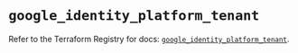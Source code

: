 # `google_identity_platform_tenant`

Refer to the Terraform Registry for docs: [`google_identity_platform_tenant`](https://registry.terraform.io/providers/hashicorp/google/6.31.0/docs/resources/identity_platform_tenant).
